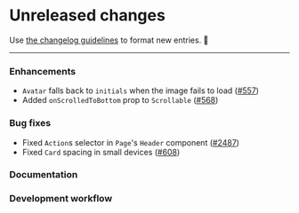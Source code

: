 # Unreleased changes

Use [the changelog guidelines](https://git.io/polaris-changelog-guidelines) to format new entries. 💜

---

### Enhancements

- `Avatar` falls back to `initials` when the image fails to load ([#557](https://github.com/Shopify/polaris-react/pull/557))
- Added `onScrolledToBottom` prop to `Scrollable` ([#568](https://github.com/Shopify/polaris-react/pull/568))

### Bug fixes

- Fixed `Action`s selector in `Page`'s `Header` component ([#2487](https://github.com/Shopify/polaris-react/pull/2487))
- Fixed `Card` spacing in small devices ([#608](https://github.com/shopify/polaris-react/pull/608))

### Documentation

### Development workflow
